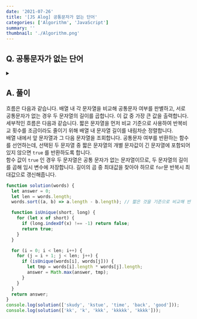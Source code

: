 ```yaml
---
date: '2021-07-26'
title: '[JS Alog] 공통문자가 없는 단어'
categories: ['Algorithm', 'JavaScript']
summary: ''
thumbnail: './Algorithm.png'
---
```


## Q. 공통문자가 없는 단어

<details>
<summary></summary>
<div markdown="1">

N개의 문자열이 주어지면 서로 공통문자가 없는 두 문자열을 선택해 두 문자열의 길이를 곱했
을 때 최댓값을 출력하는 프로그램을 작성하세요.

</div>
</details>

## A. 풀이

흐름은 다음과 같습니다. 배열 내 각 문자열을 비교해 공통문자 여부를 판별하고, 서로 공통문자가 없는 경우 두 문자열의 길이를 곱합니다. 이 값 중 가장 큰 값을 출력합니다. <br>
세부적인 흐름은 다음과 같습니다. 짧은 문자열을 먼저 비교 기준으로 사용하여 반복비교 횟수를 조금이라도 줄이기 위해 배열 내 문자열 길이를 내림차순 정렬합니다. <br>
배열 내에서 앞 문자열과 그 다음 문자열을 조회합니다. 공통문자 여부를 반환하는 함수를 선언하는데, 선택된 두 문자열 중 짧은 문자열의 개별 문자값이 긴 문자열에 포함되어 있지 않으면 `true` 를 반환하도록 합니다. <br>
함수 값이 `true` 인 경우 두 문자열은 공통 문자가 없는 문자열이므로, 두 문자열의 길이를 곱해 임시 변수에 저장합니다. 길이의 곱 중 최대값을 찾아야 하므로 `for`문 반복시 최대값으로 갱신해줍니다.

```javascript
function solution(words) {
  let answer = 0;
  let len = words.length;
  words.sort((a, b) => a.length - b.length); // 짧은 것을 기준으로 비교해 반복비교 횟수 줄임

  function isUnique(short, long) {
    for (let x of short) {
      if (long.indexOf(x) !== -1) return false;
      return true;
    }
  }

  for (i = 0; i < len; i++) {
    for (j = i + 1; j < len; j++) {
      if (isUnique(words[i], words[j])) {
        let tmp = words[i].length * words[j].length;
        answer = Math.max(answer, tmp);
      }
    }
  }
  return answer;
}
console.log(solution(['skudy', 'kstue', 'time', 'back', 'good']));
console.log(solution(['kk', 'k', 'kkk', 'kkkkk', 'kkkk']));
```
